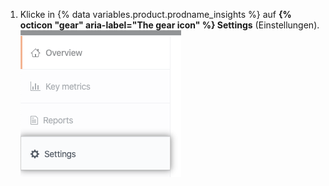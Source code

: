 1. Klicke in {% data variables.product.prodname_insights %} auf **{% octicon "gear" aria-label="The gear icon" %} Settings** (Einstellungen). ![Registerkarte „Settings“ (Einstellungen)](/assets/images/help/insights/settings-tab.png)
